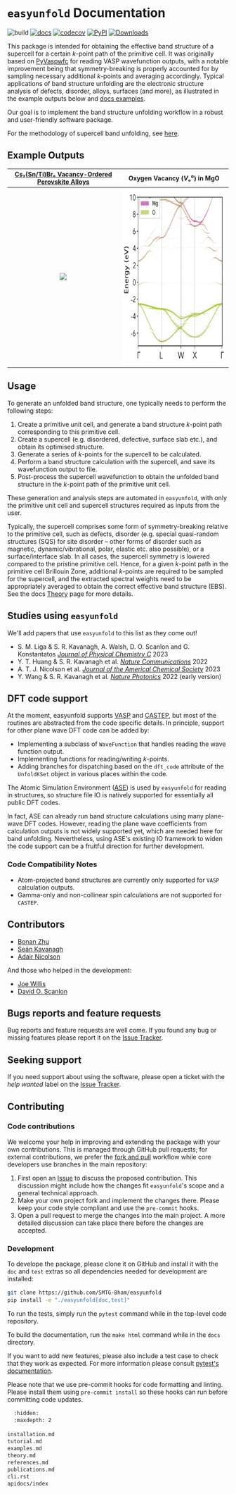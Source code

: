 # `easyunfold` Documentation

![build](https://github.com/SMTG-Bham/easyunfold/actions/workflows/ci.yaml/badge.svg)
[![docs](https://github.com/SMTG-Bham/easyunfold/actions/workflows/docs.yaml/badge.svg)](https://smtg-Bham.github.io/easyunfold/)
[![codecov](https://codecov.io/gh/SMTG-Bham/easyunfold/branch/main/graph/badge.svg?token=XLLWWU5UM2)](https://codecov.io/gh/SMTG-Bham/easyunfold)
[![PyPI](https://img.shields.io/pypi/v/easyunfold)](https://pypi.org/project/easyunfold)
[![Downloads](https://img.shields.io/pypi/dm/easyunfold)](https://smtg-Bham.github.io/easyunfold/)
<!--- When JOSS submitted, add this: [![JOSS](https://joss.theoj.org/papers/10.21105/joss.04817/status.
svg)](https://doi.org/10.21105/joss.)--->

This package is intended for obtaining the effective band structure of a supercell for a certain _k_-point
path of the primitive cell. It was originally based on 
[PyVaspwfc](https://github.com/QijingZheng/VaspBandUnfolding) for reading VASP wavefunction outputs, 
with a notable improvement being that symmetry-breaking is properly accounted for by sampling necessary 
additional _k_-points and averaging accordingly.
Typical applications of band structure unfolding are the electronic structure analysis of defects, disorder, alloys, surfaces (and more), as illustrated in the example outputs below and [docs examples](https://smtg-Bham.github.io/easyunfold/examples.html).

Our goal is to implement the band structure unfolding workflow in a robust and user-friendly software 
package.

For the methodology of supercell band unfolding, see 
[here](https://link.aps.org/doi/10.1103/PhysRevB.85.085201).

## Example Outputs
| [Cs₂(Sn/Ti)Br₆ Vacancy-Ordered Perovskite Alloys](https://doi.org/10.1021/acs.jpcc.3c05204) |                        Oxygen Vacancy (*V*ₒ⁰) in MgO                         |
|:-------------------------------------------------------------------------------------------:|:---------------------------------------------------------------------------:|
|                      <img src="img/CSTB_easyunfold.gif" height="400"/>                      | <img src="../examples/MgO/unfold_project_MgO_v_O_0_tall.png" height="400"/> |

## Usage

To generate an unfolded band structure, one typically needs to perform the following steps:

1. Create a primitive unit cell, and generate a band structure _k_-point path corresponding to this 
   primitive cell.
2. Create a supercell (e.g. disordered, defective, surface slab etc.), and obtain its optimised structure.
3. Generate a series of _k_-points for the supercell to be calculated.
4. Perform a band structure calculation with the supercell, and save its wavefunction output to file.
5. Post-process the supercell wavefunction to obtain the unfolded band structure in the _k_-point path 
   of the primitive unit cell.

These generation and analysis steps are automated in `easyunfold`, with only the primitive unit cell and 
supercell structures required as inputs from the user.

Typically, the supercell comprises some form of symmetry-breaking relative to the primitive cell, such 
as defects, disorder (e.g. special quasi-random structures (SQS) for site disorder – other forms of 
disorder such as magnetic, dynamic/vibrational, polar, elastic etc. also possible), or a surface/interface 
slab.
In all cases, the supercell symmetry is lowered compared to the pristine primitive cell.
Hence, for a given _k_-point path in the primitive cell Brillouin Zone, additional _k_-points are 
required to be sampled for the supercell, and the extracted spectral weights need to be appropriately 
averaged to obtain the correct effective band structure (EBS). See the docs 
[Theory](https://smtg-Bham.github.io/easyunfold/theory.html) page for more details.
<!-- when JOSS submitted, add link to paper (discussion of theory) here! -->
<!--- When JOSS submitted, add 'Citation' section here, and CITATION.cff --->

## Studies using `easyunfold`

We'll add papers that use `easyunfold` to this list as they come out!

- S. M. Liga & S. R. Kavanagh, A. Walsh, D. O. Scanlon and G. Konstantatos [_Journal of Physical Chemistry C_](https://doi.org/10.1021/acs.jpcc.3c05204) 2023
- Y. T. Huang & S. R. Kavanagh et al. [_Nature Communications_](https://www.nature.com/articles/s41467-022-32669-3) 2022
- A. T. J. Nicolson et al. [_Journal of the Americal Chemical Society_](https://doi.org/10.1021/jacs.2c13336) 2023
- Y. Wang & S. R. Kavanagh et al. [_Nature Photonics_](https://www.nature.com/articles/s41566-021-00950-4) 2022 (early version)

## DFT code support

At the moment, easyunfold supports [VASP](https://www.vasp.at) and [CASTEP](http://www.castep.org), but most of the routines are abstracted from the code specific details.
In principle, support for other plane wave DFT code can be added by:

- Implementing a subclass of `WaveFunction` that handles reading the wave function output.
- Implementing functions for reading/writing _k_-points.
- Adding branches for dispatching based on the `dft_code` attribute of the `UnfoldKSet` object in 
  various places within the code.

The Atomic Simulation Environment ([ASE](https://wiki.fysik.dtu.dk/ase/)) is used by `easyunfold` for 
reading in structures, so structure file IO is natively supported for essentially all public DFT codes.

In fact, ASE can already run band structure calculations using many plane-wave DFT codes.
However, reading the plane wave coefficients from calculation outputs is not widely supported yet, which are needed here for band unfolding.
Nevertheless, using ASE's existing IO framework to widen the code support can be a fruitful direction for further development. 

### Code Compatibility Notes
- Atom-projected band structures are currently only supported for `VASP` calculation outputs.
- Gamma-only and non-collinear spin calculations are not supported for `CASTEP`. 

## Contributors
- [Bonan Zhu](https://github.com/zhubonan)  
- [Seán Kavanagh](https://github.com/kavanase)  
- [Adair Nicolson](https://github.com/adair-nicolson)  

And those who helped in the development:
- [Joe Willis](https://github.com/joebesity)  
- [David O. Scanlon](http://davidscanlon.com/?page_id=5)  


## Bugs reports and feature requests
Bug reports and feature requests are well come.
If you found any bug or missing features please report it on the 
[Issue Tracker](https://github.com/SMTG-Bham/easyunfold/issues).

## Seeking support 

If you need support about using the software, please open a ticket with the *help wanted* label on the [Issue Tracker](https://github.com/SMTG-Bham/easyunfold/issues).

## Contributing

### Code contributions
We welcome your help in improving and extending the package with your
own contributions. This is managed through GitHub pull requests;
for external contributions, we prefer the
[fork and pull](https://guides.github.com/activities/forking/)
workflow while core developers use branches in the main repository:

1. First open an [Issue](https://github.com/SMTG-Bham/easyunfold/issues) to discuss the proposed 
   contribution. This discussion might include how the changes fit `easyunfold`'s scope and a
  general technical approach.
2. Make your own project fork and implement the changes
  there. Please keep your code style compliant and use the `pre-commit` hooks.
3. Open a pull request to merge the changes into the main
  project. A more detailed discussion can take place there before
  the changes are accepted.

### Development 

To develope the package, please clone it on GitHub and install it with the `doc` and `test` extras so all dependencies needed for development are installed:

```bash
git clone https://github.com/SMTG-Bham/easyunfold
pip install -e "./easyunfold[doc,test]"
```

To run the tests, simply run the `pytest` command  while in the top-level code repository.

To build the documentation, run the `make html` command while in the `docs` directory.

If you want to add new features, please also include a test case to check that they work as expected.
For more information please consult [pytest's documentation](https://docs.pytest.org).

Please note that we use pre-commit hooks for code formatting and linting. 
Please install them using `pre-commit install` so these hooks can run before committing code updates.


```{toctree}
  :hidden:
  :maxdepth: 2

installation.md
tutorial.md
examples.md
theory.md
references.md
publications.md
cli.rst
apidocs/index
```